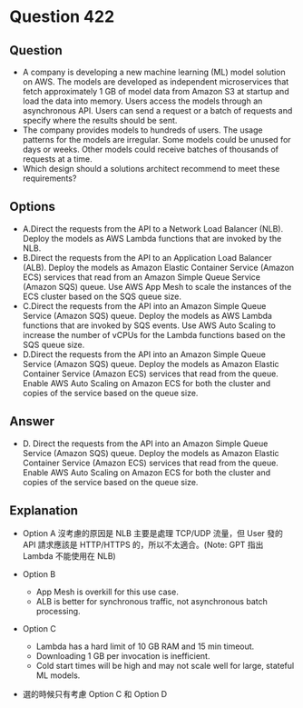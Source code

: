 # Question 422
## Question
* A company is developing a new machine learning (ML) model solution on AWS. The models are developed as independent microservices that fetch approximately 1 GB of model data from Amazon S3 at startup and load the data into memory. Users access the models through an asynchronous API. Users can send a request or a batch of requests and specify where the results should be sent.
* The company provides models to hundreds of users. The usage patterns for the models are irregular. Some models could be unused for days or weeks. Other models could receive batches of thousands of requests at a time.
* Which design should a solutions architect recommend to meet these requirements?

## Options
* A.Direct the requests from the API to a Network Load Balancer (NLB). Deploy the models as AWS Lambda functions that are invoked by the NLB.
* B.Direct the requests from the API to an Application Load Balancer (ALB). Deploy the models as Amazon Elastic Container Service (Amazon ECS) services that read from an Amazon Simple Queue Service (Amazon SQS) queue. Use AWS App Mesh to scale the instances of the ECS cluster based on the SQS queue size.
* C.Direct the requests from the API into an Amazon Simple Queue Service (Amazon SQS) queue. Deploy the models as AWS Lambda functions that are invoked by SQS events. Use AWS Auto Scaling to increase the number of vCPUs for the Lambda functions based on the SQS queue size.
* D.Direct the requests from the API into an Amazon Simple Queue Service (Amazon SQS) queue. Deploy the models as Amazon Elastic Container Service (Amazon ECS) services that read from the queue. Enable AWS Auto Scaling on Amazon ECS for both the cluster and copies of the service based on the queue size.

## Answer
* D. Direct the requests from the API into an Amazon Simple Queue Service (Amazon SQS) queue. Deploy the models as Amazon Elastic Container Service (Amazon ECS) services that read from the queue. Enable AWS Auto Scaling on Amazon ECS for both the cluster and copies of the service based on the queue size.

## Explanation
* Option A 沒考慮的原因是 NLB 主要是處理 TCP/UDP 流量，但 User 發的 API 請求應該是 HTTP/HTTPS 的，所以不太適合。(Note: GPT 指出 Lambda 不能使用在 NLB)
* Option B 
  * App Mesh is overkill for this use case.
  * ALB is better for synchronous traffic, not asynchronous batch processing.
* Option C
  * Lambda has a hard limit of 10 GB RAM and 15 min timeout.
  * Downloading 1 GB per invocation is inefficient.
  * Cold start times will be high and may not scale well for large, stateful ML models.

* 選的時候只有考慮 Option C 和 Option D